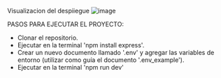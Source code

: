 Visualizacion del despiiegue 
![image](https://github.com/user-attachments/assets/d0e50b6a-123c-4608-ad65-9eb4c8ab80a4)

PASOS PARA EJECUTAR EL PROYECTO:

- Clonar el repositorio.
- Ejecutar en la terminal 'npm install express'.
- Crear un nuevo documento llamado '.env' y agregar las variables de entorno (utilizar como guía el documento '.env_example').
- Ejecutar en la terminal 'npm run dev'
  
